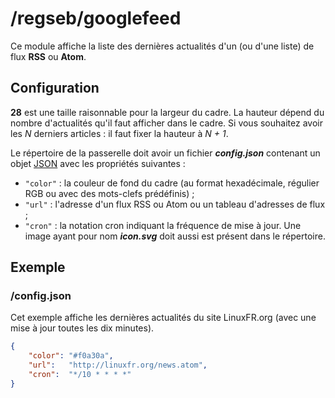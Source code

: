 # /regseb/googlefeed
Ce module affiche la liste des dernières actualités d'un (ou d'une liste) de
flux **RSS** ou **Atom**.

## Configuration
**28** est une taille raisonnable pour la largeur du cadre. La hauteur dépend
du nombre d'actualités qu'il faut afficher dans le cadre. Si vous souhaitez
avoir les *N* derniers articles : il faut fixer la hauteur à *N + 1*.

Le répertoire de la passerelle doit avoir un fichier ***config.json***
contenant un objet [JSON](http://www.json.org "JavaScript Object Notation")
avec les propriétés suivantes :
- `"color"` : la couleur de fond du cadre (au format hexadécimale, régulier RGB
  ou avec des mots-clefs prédéfinis) ;
- `"url"` : l'adresse d'un flux RSS ou Atom ou un tableau d'adresses de flux ;
- `"cron"` : la notation cron indiquant la fréquence de mise à jour.
Une image ayant pour nom ***icon.svg*** doit aussi est présent dans le
répertoire.

## Exemple
### /config.json
Cet exemple affiche les dernières actualités du site LinuxFR.org (avec une mise
à jour toutes les dix minutes).
```JSON
{
    "color": "#f0a30a",
    "url":   "http://linuxfr.org/news.atom",
    "cron":  "*/10 * * * *"
}
```
